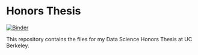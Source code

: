 # Honors Thesis

[![Binder](https://mybinder.org/badge_logo.svg)](https://mybinder.org/v2/gh/chrispyles/honors-thesis/master)

This repository contains the files for my Data Science Honors Thesis at UC Berkeley.
